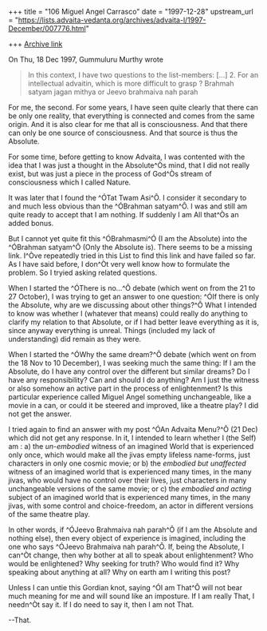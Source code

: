 +++
title = "106 Miguel Angel Carrasco"
date = "1997-12-28"
upstream_url = "https://lists.advaita-vedanta.org/archives/advaita-l/1997-December/007776.html"

+++
[Archive link](https://lists.advaita-vedanta.org/archives/advaita-l/1997-December/007776.html)

On Thu, 18 Dec 1997, Gummuluru Murthy wrote

>In this context, I have two questions to the list-members: [...]
    2. For an intellectual advaitin, which is more difficult to grasp ?
        Brahmah satyam jagan mithya         or
        Jeevo brahmaiva nah parah

For me, the second. For some years, I have seen quite clearly that there
can be only one reality, that everything is connected and comes from the
same origin. And it is also clear for me that all is consciousness. And
that there can only be one source of consciousness. And that source is thus
the Absolute.

For some time, before getting to know Advaita, I was contented with the
idea that I was just a thought in the Absolute^Òs mind, that I did not
really exist, but was just a piece in the process of God^Òs stream of
consciousness which I called Nature.

It was later that I found the ^ÓTat Twam Asi^Ô. I consider it secondary to
and much less obvious than the ^ÓBrahman satyam^Ô. I was and still am quite
ready to accept that I am nothing. If suddenly I am All that^Òs an added
bonus.

But I cannot yet quite fit this ^ÓBrahmasmi^Ó (I am the Absolute) into the
^ÓBrahman satyam^Ô (Only the Absolute is). There seems to be a missing link.
I^Òve repeatedly tried in this List to find this link and have failed so
far. As I have said before, I don^Òt very well know how to formulate the
problem. So I tryied asking related questions.

When I started the ^ÓThere is no...^Ô debate (which went on from the 21 to 27
October), I was trying to get an answer to one question: ^ÓIf there is only
the Absolute, why are we discussing about other things?^Ô What I intended to
know was whether I (whatever that means) could really do anything to
clarify my relation to that Absolute, or if I had better leave everything
as it is, since anyway everything is unreal. Things (included my lack of
understanding) did remain as they were.

When I started the ^ÓWhy the same dream?^Ô debate (which went on from the 18
Nov to 10 December), I was seeking much the same thing: If I am the
Absolute, do I have any control over the different but similar dreams? Do I
have any responsibility? Can and should I do anything? Am I just the
witness or also somehow an active part in the process of enlightenment? Is
this particular experience called Miguel Angel something unchangeable, like
a movie in a can, or could it be steered and improved, like a theatre play?
I did not get the answer.

I tried again to find an answer with my post ^ÓAn Advaita Menu?^Ô (21 Dec)
which did not get any response. In it, I intended to learn whether I (the
Self) am :
a) the *un-embodied* witness of an imagined World that is experienced only
once, which would make all the jivas empty lifeless name-forms, just
characters in only one cosmic movie; or
b) the *embodied but unaffected* witness of an imagined world that is
experienced many times, in the many jivas, who would have no control over
their lives, just characters in many unchangeable versions of the same
movie; or
c) the *embodied and acting* subject of an imagined world that is
experienced many times, in the many jivas, with some control and
choice-freedom, an actor in different versions of the same theatre play.

In other words, if ^ÓJeevo Brahmaiva nah parah^Ô (if I am the Absolute and
nothing else), then every object of experience is imagined, including the
one who says ^ÓJeevo Brahmaiva nah parah^Ô. If, being the Absolute, I can^Òt
change, then why bother at all to speak about enlightenment? Who would be
enlightened? Why seeking for truth? Who would find it? Why speaking about
anything at all? Why on earth am I writing this post?

Unless I can untie this Gordian knot, saying ^ÓI am That^Ô will not bear much
meaning for me and will sound like an imposture.
If I am really That, I needn^Òt say it.
If I do need to say it, then I am not That.

--That.

